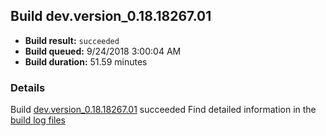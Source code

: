 ## Build dev.version_0.18.18267.01
- **Build result:** `succeeded`
- **Build queued:** 9/24/2018 3:00:04 AM
- **Build duration:** 51.59 minutes
### Details
Build [dev.version_0.18.18267.01](https://winappstudio.visualstudio.com/web/build.aspx?pcguid=a4ef43be-68ce-4195-a619-079b4d9834c2&builduri=vstfs%3a%2f%2f%2fBuild%2fBuild%2f26308) succeeded
Find detailed information in the [build log files](https://uwpctdiags.blob.core.windows.net/buildlogs/dev.version_0.18.18267.01_logs.zip)
